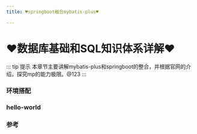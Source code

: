 ```yaml
---
title: ♥springboot融合mybatis-plus♥

---
```


# ♥数据库基础和SQL知识体系详解♥
::: tip 提示
本章节主要讲解mybatis-plus和springboot的整合，并根据官网的介绍，探究mp的能力极限。@123
:::

### 环境搭配
### hello-world
### 参考